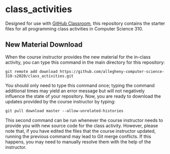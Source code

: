 # class_activities

Designed for use with [GitHub Classroom](https://classroom.github.com/), this
repository contains the starter files for all programming class activities in Computer Science 310.


## New Material Download

When the course instructor provides the new material for the in-class activity,
 you can type this command in the main directory for this repository:

```
git remote add download https://github.com/allegheny-computer-science-310-s2020/class_activities.git
```

You should only need to type this command once; typing the command additional
times may yield an error message but will not negatively influence the state of
your repository. Now, you are ready to download the updates provided by the
course instructor by typing:

```
git pull download master --allow-unrelated-histories
```

This second command can be run whenever the course instructor needs to provide
you with new source code for the class activity. However, please note that, if you
have edited the files that the course instructor updated, running the previous
command may lead to Git merge conflicts. If this happens, you may need to
manually resolve them with the help of the instructor.
